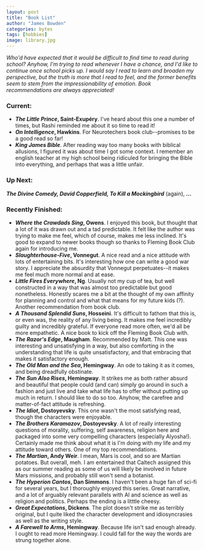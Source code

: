 ```yaml
---
layout: post
title: "Book List"
author: "James Bowden"
categories: bytes
tags: [hobbies]
image: library.jpg
---
```


*Who'd have expected that it would be difficult to find time to read during school? Anyhow, I'm trying to read whenever I have a chance, and I'd like to continue once school picks up. I would say I read to learn and broaden my perspective, but the truth is more that I read to feel, and the former benefits seem to stem from the impressionability of emotion. Book recommendations are always appreciated!*

### Current:
* ***The Little Prince*, Saint-Exupéry**. I've heard about this one a number of times, but Rashi reminded me about it so time to read it!
* ***On Intelligence*, Hawkins**. For Neurotechers book club--promises to be a good read so far!
* ***King James Bible***. After reading way too many books with biblical allusions, I figured it was about time I got some context. I remember an english teacher at my high school being ridiculed for bringing the Bible into everything, and perhaps that was a little unfair.

### Up Next:
***The Divine Comedy, David Copperfield, To Kill a Mockingbird*** (again), ***...***

### Recently Finished:


* ***Where the Crawdads Sing*, Owens**. I enjoyed this book, but thought that a lot of it was drawn out and a tad predictable. It felt like the author was trying to make me feel, which of course, makes me less inclined. It's good to expand to newer books though so thanks to Fleming Book Club again for introducing me.
* ***Slaughterhouse-Five*, Vonnegut**. A nice read and a nice attitude with lots of entertaining bits. It's interesting how one can write a good war story. I appreciate the absurdity that Vonnegut perpetuates--it makes me feel much more normal and at ease. 
* ***Little Fires Everywhere*, Ng**. Usually not my cup of tea, but well constructed in a way that was almost too predictable but good nonetheless. Honestly scares me a bit at the thought of my own affinity for planning and control and what that means for my future kids (?). Another recommendation from book club. 
* ***A Thousand Splendid Suns*, Hosseini**. It's difficult to fathom that this is, or even was, the reality of any living being. It makes me feel incredibly guilty and incredibly grateful. If everyone read more often, we'd all be more empathetic. A nice book to kick off the Fleming Book Club with.
* ***The Razor's Edge*, Maugham**. Recommended by Matt. This one was interesting and unsatisfying in a way, but also comforting in the understanding that life is quite unsatisfactory, and that embracing that makes it satisfactory enough. 
* ***The Old Man and the Sea*, Hemingway**. An ode to taking it as it comes, and being dreadfully obstinate.
* ***The Sun Also Rises*, Hemingway**. It strikes me as both rather absurd and beautiful that people could (and can) simply go around in such a fashion and just live and take what life has to offer without putting up much in return. I should like to do so too. Anyhow, the carefree and matter-of-fact attitude is refreshing.
* ***The Idiot*, Dostoyevsky**. This one wasn't the most satisfying read, though the characters were enjoyable. 
* ***The Brothers Karamazov*, Dostoyevsky**. A lot of really interesting questions of morality, suffering, self awareness, religion here and packaged into some very compelling characters (especially Alyosha!). Certainly made me think about what it is I'm doing with my life and my attitude toward others. One of my top recommendations.
* ***The Martian*, Andy Weir**. I mean, Mars is cool, and so are Martian potatoes. But overall, meh. I am entertained that Caltech assigned this as our summer reading as some of us will likely be involved in future Mars missions, and probably still won't send a botanist.
* ***The Hyperion Cantos*, Dan Simmons**. I haven't been a huge fan of sci-fi for several years, but I thoroughly enjoyed this series. Great narrative, and a lot of arguably relevant parallels with AI and science as well as religion and politics. Perhaps the ending is a litttle cheesy.
* ***Great Expectations*, Dickens**. The plot doesn't strike me as terribly original, but I quite liked the character development and idiosyncrasies as well as the writing style. 
* ***A Farewell to Arms*, Hemingway**. Because life isn't sad enough already. I ought to read more Hemingway. I could fall for the way the words are strung together alone.
